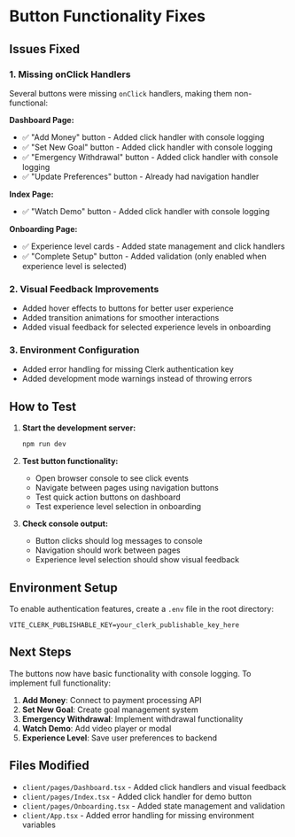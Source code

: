 # Button Functionality Fixes

## Issues Fixed

### 1. Missing onClick Handlers
Several buttons were missing `onClick` handlers, making them non-functional:

**Dashboard Page:**
- ✅ "Add Money" button - Added click handler with console logging
- ✅ "Set New Goal" button - Added click handler with console logging  
- ✅ "Emergency Withdrawal" button - Added click handler with console logging
- ✅ "Update Preferences" button - Already had navigation handler

**Index Page:**
- ✅ "Watch Demo" button - Added click handler with console logging

**Onboarding Page:**
- ✅ Experience level cards - Added state management and click handlers
- ✅ "Complete Setup" button - Added validation (only enabled when experience level is selected)

### 2. Visual Feedback Improvements
- Added hover effects to buttons for better user experience
- Added transition animations for smoother interactions
- Added visual feedback for selected experience levels in onboarding

### 3. Environment Configuration
- Added error handling for missing Clerk authentication key
- Added development mode warnings instead of throwing errors

## How to Test

1. **Start the development server:**
   ```bash
   npm run dev
   ```

2. **Test button functionality:**
   - Open browser console to see click events
   - Navigate between pages using navigation buttons
   - Test quick action buttons on dashboard
   - Test experience level selection in onboarding

3. **Check console output:**
   - Button clicks should log messages to console
   - Navigation should work between pages
   - Experience level selection should show visual feedback

## Environment Setup

To enable authentication features, create a `.env` file in the root directory:

```env
VITE_CLERK_PUBLISHABLE_KEY=your_clerk_publishable_key_here
```

## Next Steps

The buttons now have basic functionality with console logging. To implement full functionality:

1. **Add Money**: Connect to payment processing API
2. **Set New Goal**: Create goal management system
3. **Emergency Withdrawal**: Implement withdrawal functionality
4. **Watch Demo**: Add video player or modal
5. **Experience Level**: Save user preferences to backend

## Files Modified

- `client/pages/Dashboard.tsx` - Added click handlers and visual feedback
- `client/pages/Index.tsx` - Added click handler for demo button
- `client/pages/Onboarding.tsx` - Added state management and validation
- `client/App.tsx` - Added error handling for missing environment variables
